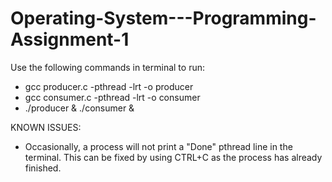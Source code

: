 # Operating-System---Programming-Assignment-1

Use the following commands in terminal to run:

- gcc producer.c -pthread -lrt -o producer
- gcc consumer.c -pthread -lrt -o consumer
- ./producer & ./consumer & 

KNOWN ISSUES:
- Occasionally, a process will not print a "Done" pthread line in the terminal. This can be fixed by using CTRL+C as the process has already finished.
